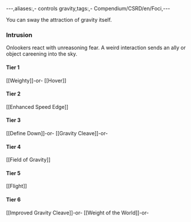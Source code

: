---,aliases:,- controls gravity,tags:,- Compendium/CSRD/en/Foci,---

You can sway the attraction of gravity itself.
 ### Intrusion
Onlookers react with unreasoning fear. A weird interaction sends an ally or object careening into the sky.

#### Tier 1
[[Weighty]]-or-
[[Hover]]
#### Tier 2
[[Enhanced Speed Edge]]
#### Tier 3
[[Define Down]]-or-
[[Gravity Cleave]]-or-
#### Tier 4
[[Field of Gravity]]
#### Tier 5
[[Flight]]
#### Tier 6
[[Improved Gravity Cleave]]-or-
[[Weight of the World]]-or-
